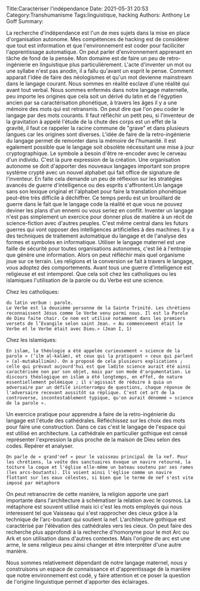 Title:Caractériser l'indépendance
Date: 2021-05-31 20:53
Category:Transhumanisme
Tags:linguistique, hacking
Authors: Anthony Le Goff
Summary:

La recherche d'indépendance est l'un de mes sujets dans la mise en place d'organisation autonome. Mes compétences de hacking est de considérer que tout est information et que l'environnement est coder pour faciliciter l'apprentissage automatique. On peut parler d'environnement apprenant en tâche de fond de la pensée. Mon domaine est de faire un peu de retro-ingénierie en linguistique plus particulièrement. L'acte d'inventer un mot ou une syllabe n'est pas anodin, il a fallu qu'avant un esprit le pense. Comment apparait l'idée de faire des néologismes et qu'un mot devienne mainstream dans le langage courant. 
Nous sommes en réalité esclave d'une réalité qui avant tout verbal. Nous sommes enfermés dans notre langage maternelle, peu importe les origines que cela soit un dérivé du latin et de l'égyptien ancien par sa caractérisation phonétique, à travers les âges il y a une mémoire des mots qui est retransmis. On peut dire que l'on peu coder le langage par des mots courants. Il faut réfléchir un petit peu, si l'inventeur de la gravitation à appelé l'étude de la chute des corps est un effet de la gravité, il faut ce rappeler la racine commune de "grave" et dans plusieurs langues car les origines sont diverses. L'idée de faire de la retro-ingénierie du langage permet de remonter dans la mémoire de l'humanité. Il est egalement possible que le langage soit obsolète nécessitant une mise à jour cryptographique. Le symbole a besoin d'être re-encoder avec le cerveau d'un individu. C'est la pure expression de la création. Une organisation autonome se doit d'apporter des nouveaux langages important son propre système crypté avec un nouvel alphabet qui fait office de signature de l'inventeur.
En faite cela demande un peu de réflexion sur les stratégies avancés de guerre d'intelligence ou des esprits s'affrontent.Un langage sans son lexique original et l'alphabet pour faire la translation phonétique peut-être très difficile à déchiffrer. Ce temps perdu est un brouillard de guerre dans le fait que le langage code la réalité et que vous ne pouvez deviner les plans d'un ennemi ou vous seriez en conflit. Inventer un langage n'est pas simplement un exercice pour donner plus de matière à un récit de science-fiction avec d'autres peuples. C'est même central dans les futurs guerres qui vont opposer des intelligences artificielles à des machines. Il y a des techniques de traitement automatique du langage et de l'analyse des formes et symboles en informatique. 
Utiliser le langage maternel est une faille de sécurité pour toutes organisations autonomes, c'est lié à l'entropie que génère une information. Alors on peut réfléchir mais quel organisme joue sur ce terrain. Les religions et la conversion se fait à travers le langage, vous adoptez des comportements. Avant tous une guerre d'intelligence est religieuse et est intemporel. Que cela soit chez les catholiques ou les islamiques l'utilisation de la parole ou du Verbe est une science.

Chez les catholiques:
```
du latin verbum : parole.
Le Verbe est la deuxième personne de la Sainte Trinité. Les chrétiens reconnaissent Jésus comme le Verbe venu parmi nous. Il est la Parole de Dieu faite chair. Ce nom est utilisé notamment dans les premiers versets de l’Evangile selon saint Jean. « Au commencement était le Verbe et le Verbe était avec Dieu.» (Jean I, 1)

```
Chez les islamiques:
```
En islam, la théologie a été appelée curieusement « science de la parole » (‘ilm al-kalām), et ceux qui la pratiquent « ceux qui parlent » (al-mutakallimūn). On a proposé de cela plusieurs explications ; celle qui prévaut aujourd'hui est que ladite science aurait été ainsi caractérisée non par son objet, mais par son mode d'argumentation. Le discours théologique en islam a été longtemps, en effet, de nature essentiellement polémique ; il s'agissait de réduire à quia un adversaire par un défilé ininterrompu de questions, chaque réponse de l'adversaire recevant aussitôt sa réplique. C'est cet art de la controverse, incontestablement typique, qu'on aurait dénommé « science de la parole ».
```

Un exercice pratique pour apprendre à faire de la retro-ingénierie du langage est l'étude des cathédrales. Réfléchissez sur les choix des mots pour faire une construction. Dans ce cas c'est le langage de l'espace qui est utilisé en architecture. La cathédrale en particulier gothique est censé représenter l'expression la plus proche de la maison de Dieu selon des codes. Repérer et analyser.

```
On parle de « grand'nef » pour le vaisseau principal de la nef. Pour les chrétiens, la voûte des sanctuaires évoque un navire retourné, la toiture la coque et l'église elle-même un bateau soutenu par ses rames (les arcs-boutants). Ils voient ainsi l'église comme un navire flottant sur les eaux célestes, si bien que le terme de nef s'est vite imposé par métaphore
```
On peut retranscrire de cette manière, la religion apporte une part importante dans l'architecture à schématiser la relation avec le cosmos. La métaphore est souvent utilisé mais ici c'est les mots employés qui nous interessent tel que Vaisseau qui s'est rapprocher des cieux grâce à la technique de l'arc-boutant qui soutient la nef. L'architecture gothique est caractérisé par l'élévation des cathédrales vers les cieux. On peut faire des recherche plus approfondi à la recherche d'homonyme pour le mot Arc ou Ark et son utilisation dans d'autres contextes. Mais l'origine de arc est une arme, le sens religieux peu ainsi changer et être interprêter d'une autre manière.

Nous sommes relativement dépendant de notre langage maternel, nous y construisons un espace de connaissance et d'apprentissage de la manière que notre environnement est codé, y faire attention et ce poser la question de l'origine linguistique permet d'apporter des éclairages.
